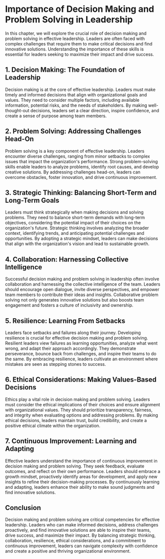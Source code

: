 Importance of Decision Making and Problem Solving in Leadership
========================================================================

In this chapter, we will explore the crucial role of decision making and problem solving in effective leadership. Leaders are often faced with complex challenges that require them to make critical decisions and find innovative solutions. Understanding the importance of these skills is essential for leaders seeking to maximize their impact and drive success.

**1. Decision Making: The Foundation of Leadership**
----------------------------------------------------

Decision making is at the core of effective leadership. Leaders must make timely and informed decisions that align with organizational goals and values. They need to consider multiple factors, including available information, potential risks, and the needs of stakeholders. By making well-thought-out decisions, leaders set a clear direction, inspire confidence, and create a sense of purpose among team members.

**2. Problem Solving: Addressing Challenges Head-On**
-----------------------------------------------------

Problem solving is a key component of effective leadership. Leaders encounter diverse challenges, ranging from minor setbacks to complex issues that impact the organization's performance. Strong problem-solving skills enable leaders to analyze problems, identify root causes, and develop creative solutions. By addressing challenges head-on, leaders can overcome obstacles, foster innovation, and drive continuous improvement.

**3. Strategic Thinking: Balancing Short-Term and Long-Term Goals**
-------------------------------------------------------------------

Leaders must think strategically when making decisions and solving problems. They need to balance short-term demands with long-term objectives, considering the potential impact of their choices on the organization's future. Strategic thinking involves analyzing the broader context, identifying trends, and anticipating potential challenges and opportunities. By adopting a strategic mindset, leaders can make decisions that align with the organization's vision and lead to sustainable growth.

**4. Collaboration: Harnessing Collective Intelligence**
--------------------------------------------------------

Successful decision making and problem solving in leadership often involve collaboration and harnessing the collective intelligence of the team. Leaders should encourage open dialogue, invite diverse perspectives, and empower team members to contribute their ideas and insights. Collaborative problem solving not only generates innovative solutions but also boosts team engagement and fosters a culture of inclusivity and ownership.

**5. Resilience: Learning From Setbacks**
-----------------------------------------

Leaders face setbacks and failures along their journey. Developing resilience is crucial for effective decision making and problem solving. Resilient leaders view failures as learning opportunities, analyze what went wrong, and adapt their approach accordingly. They demonstrate perseverance, bounce back from challenges, and inspire their teams to do the same. By embracing resilience, leaders cultivate an environment where mistakes are seen as stepping stones to success.

**6. Ethical Considerations: Making Values-Based Decisions**
------------------------------------------------------------

Ethics play a vital role in decision making and problem solving. Leaders must consider the ethical implications of their choices and ensure alignment with organizational values. They should prioritize transparency, fairness, and integrity when evaluating options and addressing problems. By making ethical decisions, leaders maintain trust, build credibility, and create a positive ethical climate within the organization.

**7. Continuous Improvement: Learning and Adapting**
----------------------------------------------------

Effective leaders understand the importance of continuous improvement in decision making and problem solving. They seek feedback, evaluate outcomes, and reflect on their own performance. Leaders should embrace a growth mindset, proactively identify areas for development, and apply new insights to refine their decision-making processes. By continuously learning and adapting, leaders enhance their ability to make sound judgments and find innovative solutions.

**Conclusion**
--------------

Decision making and problem solving are critical competencies for effective leadership. Leaders who can make informed decisions, address challenges proactively, and find innovative solutions are able to inspire their teams, drive success, and maximize their impact. By balancing strategic thinking, collaboration, resilience, ethical considerations, and a commitment to continuous improvement, leaders can navigate complexity with confidence and create a positive and thriving organizational environment.
